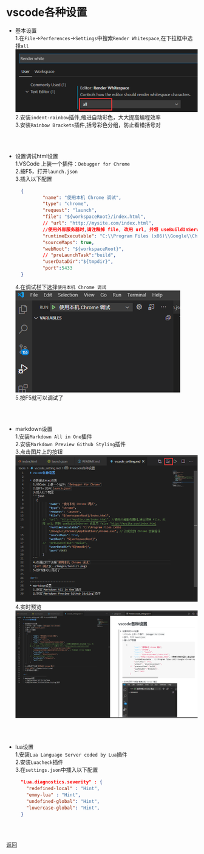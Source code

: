 # vscode各种设置  

* 基本设置  
  1.在`File`->`Perferences`->`Settings`中搜索`Render Whitespace`,在下拉框中选择`all`  
  ![设置](../images/tools/4.png)  
  2.安装`indent-rainbow`插件,缩进自动彩色，大大提高编程效率  
  3.安装`Rainbow Brackets`插件,括号彩色分组，防止看错括号对  
  
<br/>  
<br/>  

* 设置调试html设置  
  1.VSCode 上装一个插件：`Debugger for Chrome`  
  2.按F5，打开`launch.json`  
  3.插入以下配置  
  ```json
    {
            "name": "使用本机 Chrome 调试",
            "type": "chrome",
            "request": "launch",
            "file": "${workspaceRoot}/index.html",
            // "url": "http://mysite.com/index.html", 
            //使用外部服务器时,请注释掉 file, 改用 url, 并将 useBuildInServer 设置为 false
            "runtimeExecutable": "C:\\Program Files (x86)\\Google\\Chrome\\Application\\chrome.exe", // 改成您的 Chrome 安装路径
            "sourceMaps": true,
            "webRoot": "${workspaceRoot}",
            // "preLaunchTask":"build",
            "userDataDir":"${tmpdir}",
            "port":5433
    }
  ```  
  4.在调试栏下选择`使用本机 Chrome 调试`  
  ![调试](../images/tools/1.png "可选标题")  
  5.按F5就可以调试了  
     
<br/>  
<br/>  

* markdown设置  
  1.安装`Markdown All in One`插件  
  2.安装`Markdown Preview Github Styling`插件  
  3.点击图片上的按钮  
  ![预览按钮](../images/tools/2.png)  
  4.实时预览  
  ![预览](../images/tools/3.png)  
  
<br/>  
<br/>  

* lua设置  
  1.安装`Lua Language Server coded by Lua`插件  
  2.安装`Luacheck`插件  
  3.在`settings.json`中插入以下配置  
  ```json
    "Lua.diagnostics.severity" : {
      "redefined-local" : "Hint",
      "emmy-lua" : "Hint",
      "undefined-global": "Hint",
      "lowercase-global": "Hint",
    }
  ```  
  
<br/>  
<br/>  

[返回](../home.md)